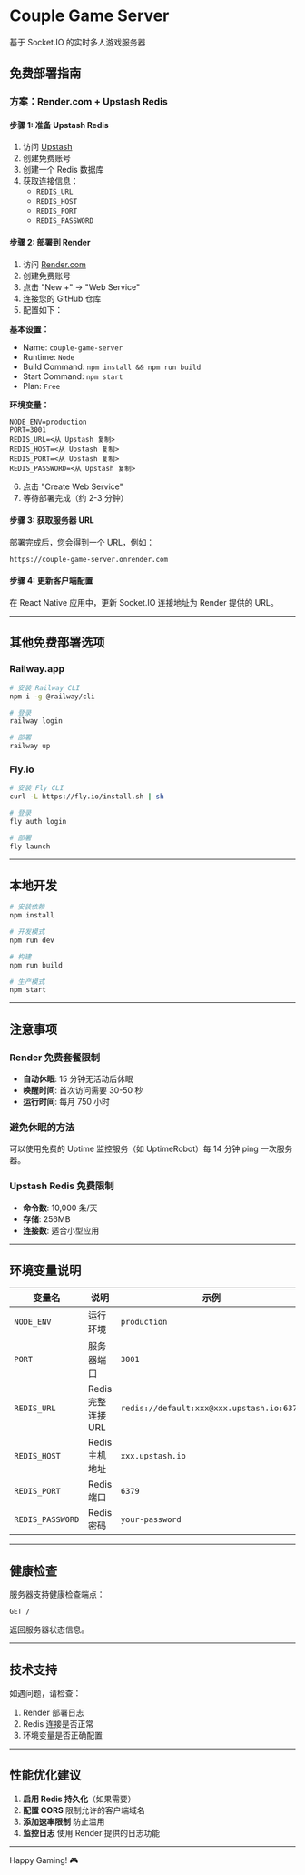 # Couple Game Server

基于 Socket.IO 的实时多人游戏服务器

## 免费部署指南

### 方案：Render.com + Upstash Redis

#### 步骤 1: 准备 Upstash Redis

1. 访问 [Upstash](https://upstash.com/)
2. 创建免费账号
3. 创建一个 Redis 数据库
4. 获取连接信息：
   - `REDIS_URL`
   - `REDIS_HOST`
   - `REDIS_PORT`
   - `REDIS_PASSWORD`

#### 步骤 2: 部署到 Render

1. 访问 [Render.com](https://render.com/)
2. 创建免费账号
3. 点击 "New +" → "Web Service"
4. 连接您的 GitHub 仓库
5. 配置如下：

**基本设置：**
- Name: `couple-game-server`
- Runtime: `Node`
- Build Command: `npm install && npm run build`
- Start Command: `npm start`
- Plan: `Free`

**环境变量：**
```
NODE_ENV=production
PORT=3001
REDIS_URL=<从 Upstash 复制>
REDIS_HOST=<从 Upstash 复制>
REDIS_PORT=<从 Upstash 复制>
REDIS_PASSWORD=<从 Upstash 复制>
```

6. 点击 "Create Web Service"
7. 等待部署完成（约 2-3 分钟）

#### 步骤 3: 获取服务器 URL

部署完成后，您会得到一个 URL，例如：
```
https://couple-game-server.onrender.com
```

#### 步骤 4: 更新客户端配置

在 React Native 应用中，更新 Socket.IO 连接地址为 Render 提供的 URL。

---

## 其他免费部署选项

### Railway.app
```bash
# 安装 Railway CLI
npm i -g @railway/cli

# 登录
railway login

# 部署
railway up
```

### Fly.io
```bash
# 安装 Fly CLI
curl -L https://fly.io/install.sh | sh

# 登录
fly auth login

# 部署
fly launch
```

---

## 本地开发

```bash
# 安装依赖
npm install

# 开发模式
npm run dev

# 构建
npm run build

# 生产模式
npm start
```

---

## 注意事项

### Render 免费套餐限制
- **自动休眠**: 15 分钟无活动后休眠
- **唤醒时间**: 首次访问需要 30-50 秒
- **运行时间**: 每月 750 小时

### 避免休眠的方法
可以使用免费的 Uptime 监控服务（如 UptimeRobot）每 14 分钟 ping 一次服务器。

### Upstash Redis 免费限制
- **命令数**: 10,000 条/天
- **存储**: 256MB
- **连接数**: 适合小型应用

---

## 环境变量说明

| 变量名 | 说明 | 示例 |
|--------|------|------|
| `NODE_ENV` | 运行环境 | `production` |
| `PORT` | 服务器端口 | `3001` |
| `REDIS_URL` | Redis 完整连接 URL | `redis://default:xxx@xxx.upstash.io:6379` |
| `REDIS_HOST` | Redis 主机地址 | `xxx.upstash.io` |
| `REDIS_PORT` | Redis 端口 | `6379` |
| `REDIS_PASSWORD` | Redis 密码 | `your-password` |

---

## 健康检查

服务器支持健康检查端点：
```
GET /
```

返回服务器状态信息。

---

## 技术支持

如遇问题，请检查：
1. Render 部署日志
2. Redis 连接是否正常
3. 环境变量是否正确配置

---

## 性能优化建议

1. **启用 Redis 持久化**（如果需要）
2. **配置 CORS** 限制允许的客户端域名
3. **添加速率限制** 防止滥用
4. **监控日志** 使用 Render 提供的日志功能

---

Happy Gaming! 🎮
